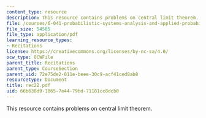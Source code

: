 ```yaml
---
content_type: resource
description: This resource contains problems on central limit theorem.
file: /courses/6-041-probabilistic-systems-analysis-and-applied-probability-spring-2006/66b638d918657e4479bd71181cc8dcb0_rec22.pdf
file_size: 54505
file_type: application/pdf
learning_resource_types:
- Recitations
license: https://creativecommons.org/licenses/by-nc-sa/4.0/
ocw_type: OCWFile
parent_title: Recitations
parent_type: CourseSection
parent_uid: 72e75de2-011e-beee-30c9-acf41ced8ab8
resourcetype: Document
title: rec22.pdf
uid: 66b638d9-1865-7e44-79bd-71181cc8dcb0
---
```

This resource contains problems on central limit theorem.